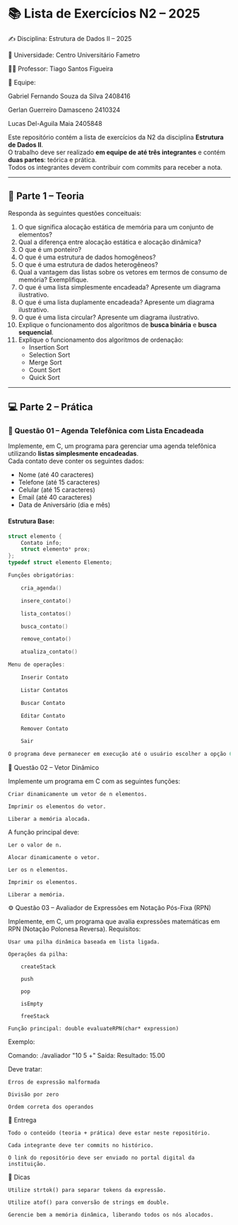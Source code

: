 # 📚 Lista de Exercícios N2 – 2025  

✍️ Disciplina: Estrutura de Dados II – 2025

📍 Universidade: Centro Universitário Fametro

👨‍🏫 Professor: Tiago Santos Figueira


👥 Equipe:

Gabriel Fernando Souza da Silva 2408416

Gerlan Guerreiro Damasceno 2410324

Lucas Del-Aguila Maia 2405848


Este repositório contém a lista de exercícios da N2 da disciplina **Estrutura de Dados II**.  
O trabalho deve ser realizado **em equipe de até três integrantes** e contém **duas partes**: teórica e prática.  
Todos os integrantes devem contribuir com commits para receber a nota.

---

## 🧠 Parte 1 – Teoria

Responda às seguintes questões conceituais:

1. O que significa alocação estática de memória para um conjunto de elementos?  
2. Qual a diferença entre alocação estática e alocação dinâmica?  
3. O que é um ponteiro?  
4. O que é uma estrutura de dados homogêneos?  
5. O que é uma estrutura de dados heterogêneos?  
6. Qual a vantagem das listas sobre os vetores em termos de consumo de memória? Exemplifique.  
7. O que é uma lista simplesmente encadeada? Apresente um diagrama ilustrativo.  
8. O que é uma lista duplamente encadeada? Apresente um diagrama ilustrativo.  
9. O que é uma lista circular? Apresente um diagrama ilustrativo.  
10. Explique o funcionamento dos algoritmos de **busca binária** e **busca sequencial**.  
11. Explique o funcionamento dos algoritmos de ordenação:  
    - Insertion Sort  
    - Selection Sort  
    - Merge Sort  
    - Count Sort  
    - Quick Sort  

---

## 💻 Parte 2 – Prática

### 📝 Questão 01 – Agenda Telefônica com Lista Encadeada

Implemente, em C, um programa para gerenciar uma agenda telefônica utilizando **listas simplesmente encadeadas**.  
Cada contato deve conter os seguintes dados:

- Nome (até 40 caracteres)  
- Telefone (até 15 caracteres)  
- Celular (até 15 caracteres)  
- Email (até 40 caracteres)  
- Data de Aniversário (dia e mês)

#### Estrutura Base:

```c
struct elemento {   
    Contato info;  
    struct elemento* prox;  
};   
typedef struct elemento Elemento;

Funções obrigatórias:

    cria_agenda()

    insere_contato()

    lista_contatos()

    busca_contato()

    remove_contato()

    atualiza_contato()

Menu de operações:

    Inserir Contato

    Listar Contatos

    Buscar Contato

    Editar Contato

    Remover Contato

    Sair

O programa deve permanecer em execução até o usuário escolher a opção 6 (Sair).
```
🧮 Questão 02 – Vetor Dinâmico

Implemente um programa em C com as seguintes funções:

    Criar dinamicamente um vetor de n elementos.

    Imprimir os elementos do vetor.

    Liberar a memória alocada.

A função principal deve:

    Ler o valor de n.

    Alocar dinamicamente o vetor.

    Ler os n elementos.

    Imprimir os elementos.

    Liberar a memória.

⚙️ Questão 03 – Avaliador de Expressões em Notação Pós-Fixa (RPN)

Implemente, em C, um programa que avalia expressões matemáticas em RPN (Notação Polonesa Reversa).
Requisitos:

    Usar uma pilha dinâmica baseada em lista ligada.

    Operações da pilha:

        createStack

        push

        pop

        isEmpty

        freeStack

    Função principal: double evaluateRPN(char* expression)

Exemplo:

Comando: ./avaliador "10 5 +"
Saída:   Resultado: 15.00

Deve tratar:

    Erros de expressão malformada

    Divisão por zero

    Ordem correta dos operandos

🧪 Entrega

    Todo o conteúdo (teoria + prática) deve estar neste repositório.

    Cada integrante deve ter commits no histórico.

    O link do repositório deve ser enviado no portal digital da instituição.

📌 Dicas

    Utilize strtok() para separar tokens da expressão.

    Utilize atof() para conversão de strings em double.

    Gerencie bem a memória dinâmica, liberando todos os nós alocados.
